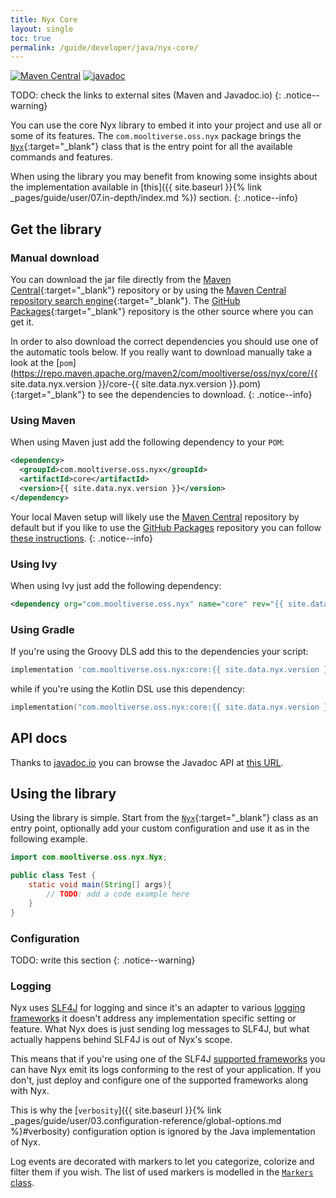 ```yaml
---
title: Nyx Core
layout: single
toc: true
permalink: /guide/developer/java/nyx-core/
---
```


[![Maven Central](https://img.shields.io/maven-central/v/com.mooltiverse.oss.nyx/core.svg?label=Maven%20Central)](https://search.maven.org/search?q=g:%22com.mooltiverse.oss.nyx%22%20AND%20a:%22core%22) [![javadoc](https://javadoc.io/badge2/com.mooltiverse.oss.nyx/core/javadoc.svg)](https://javadoc.io/doc/com.mooltiverse.oss.nyx/core)

TODO: check the links to external sites (Maven and Javadoc.io)
{: .notice--warning}

You can use the core Nyx library to embed it into your project and use all or some of its features. The `com.mooltiverse.oss.nyx` package brings the [`Nyx`](https://javadoc.io/doc/com.mooltiverse.oss.nyx/core/latest/com/mooltiverse/oss/nyx/Nyx.html){:target="_blank"} class that is the entry point for all the available commands and features.

When using the library you may benefit from knowing some insights about the implementation available in [this]({{ site.baseurl }}{% link _pages/guide/user/07.in-depth/index.md %}) section.
{: .notice--info}

## Get the library

### Manual download
You can download the jar file directly from the [Maven Central](https://repo.maven.apache.org/maven2/com/mooltiverse/oss/nyx/core/){:target="_blank"} repository or by using the [Maven Central repository search engine](https://search.maven.org/artifact/com.mooltiverse.oss.nyx/core){:target="_blank"}. The [GitHub Packages](https://github.com/mooltiverse/nyx/packages/){:target="_blank"} repository is the other source where you can get it.

In order to also download the correct dependencies you should use one of the automatic tools below. If you really want to download manually take a look at the [`pom`](https://repo.maven.apache.org/maven2/com/mooltiverse/oss/nyx/core/{{ site.data.nyx.version }}/core-{{ site.data.nyx.version }}.pom){:target="_blank"} to see the dependencies to download.
{: .notice--info}

### Using Maven
When using Maven just add the following dependency to your `POM`:

```xml
<dependency>
  <groupId>com.mooltiverse.oss.nyx</groupId>
  <artifactId>core</artifactId>
  <version>{{ site.data.nyx.version }}</version>
</dependency>
```

Your local Maven setup will likely use the [Maven Central](https://repo.maven.apache.org/maven2/com/mooltiverse/oss/nyx/core/) repository by default but if you like to use the [GitHub Packages](https://github.com/mooltiverse/nyx/packages/) repository you can follow [these instructions](https://help.github.com/en/packages/using-github-packages-with-your-projects-ecosystem/configuring-apache-maven-for-use-with-github-packages).
{: .notice--info}

### Using Ivy
When using Ivy just add the following dependency:

```xml
<dependency org="com.mooltiverse.oss.nyx" name="core" rev="{{ site.data.nyx.version }}" />
```

### Using Gradle

If you're using the Groovy DLS add this to the dependencies your script:

```groovy
implementation 'com.mooltiverse.oss.nyx:core:{{ site.data.nyx.version }}'
```

while if you're using the Kotlin DSL use this dependency:

```kotlin
implementation("com.mooltiverse.oss.nyx:core:{{ site.data.nyx.version }}")
```

## API docs

Thanks to [javadoc.io](https://javadoc.io/) you can browse the Javadoc API at [this URL](https://javadoc.io/doc/com.mooltiverse.oss.nyx/core).

## Using the library

Using the library is simple. Start from the [`Nyx`](https://javadoc.io/doc/com.mooltiverse.oss.nyx/core/latest/com/mooltiverse/oss/nyx/Nyx.html){:target="_blank"} class as an entry point, optionally add your custom configuration and use it as in the following example.

```java
import com.mooltiverse.oss.nyx.Nyx;

public class Test {
    static void main(String[] args){
        // TODO: add a code example here
    }
}
```

### Configuration

TODO: write this section
{: .notice--warning}

### Logging

Nyx uses [SLF4J](http://www.slf4j.org/) for logging and since it's an adapter to various [logging frameworks](http://www.slf4j.org/manual.html#swapping) it doesn't address any implementation specific setting or feature. What Nyx does is just sending log messages to SLF4J, but what actually happens behind SLF4J is out of Nyx's scope.

This means that if you're using one of the SLF4J [supported frameworks](http://www.slf4j.org/manual.html#swapping) you can have Nyx emit its logs conforming to the rest of your application. If you don't, just deploy and configure one of the supported frameworks along with Nyx.

This is why the [`verbosity`]({{ site.baseurl }}{% link _pages/guide/user/03.configuration-reference/global-options.md %}#verbosity) configuration option is ignored by the Java implementation of Nyx.

Log events are decorated with markers to let you categorize, colorize and filter them if you wish. The list of used markers is modelled in the [`Markers` class](https://github.com/mooltiverse/nyx/blob/master/modules/java/lib/core/src/main/java/com/mooltiverse/oss/nyx/log/Markers.java).
